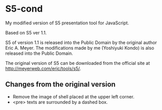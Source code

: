 S5-cond
=======

My modified version of S5 presentation tool for JavaScript.

Based on S5 ver 1.1.

S5 of version 1.1 is released into the Public Domain by the original
author Eric A. Meyer.  The modifications made by me (Yoshiyuki Kondo)
is also released into the Public Domain.

The original version of S5 can be downloaded from the official site at
http://meyerweb.com/eric/tools/s5/.

Changes from the original version
---------------------------------

* Remove the image of shell placed at the upper left corner.
* &lt;pre&gt; texts are surrounded by a dashed box.
